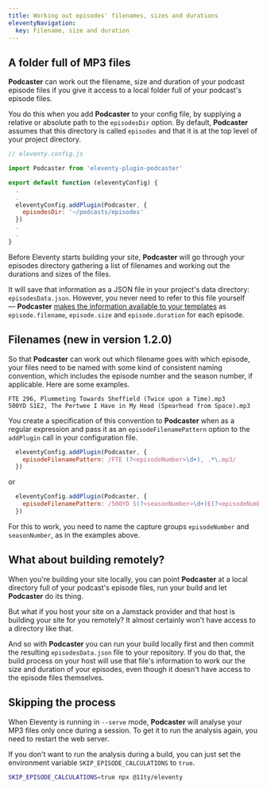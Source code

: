 ```yaml
---
title: Working out episodes' filenames, sizes and durations
eleventyNavigation:
  key: Filename, size and duration
---
```

## A folder full of MP3 files

**Podcaster** can work out the filename, size and duration of your podcast episode files if you give it access to a local folder full of your podcast's episode files.

You do this when you add **Podcaster** to your config file, by supplying a relative or absolute path to the `episodesDir` option. By default, **Podcaster** assumes that this directory is called `episodes` and that it is at the top level of your project directory.

```js
// eleventy.config.js

import Podcaster from 'eleventy-plugin-podcaster'

export default function (eleventyConfig) {
  .
  .
  eleventyConfig.addPlugin(Podcaster, {
    episodesDir: '~/podcasts/episodes'
  })
  .
  .
}
```

Before Eleventy starts building your site, **Podcaster** will go through your episodes directory gathering a list of filenames and working out the durations and sizes of the files.

It will save that information as a JSON file in your project's data directory: `episodesData.json`. However, you never need to refer to this file yourself — **Podcaster** [makes the information available to your templates](information-in-templates.md) as `episode.filename`, `episode.size` and `episode.duration` for each episode.

## Filenames **(new in version 1.2.0)**

So that **Podcaster** can work out which filename goes with which episode, your files need to be named with some kind of consistent naming convention, which includes the episode number and the season number, if applicable. Here are some examples.

```text
FTE 296, Plummeting Towards Sheffield (Twice upon a Time).mp3 
500YD S1E2, The Pertwee I Have in My Head (Spearhead from Space).mp3
```

You create a specification of this convention to **Podcaster** when as a regular expression and pass it as an `episodeFilenamePattern` option to the `addPlugin` call in your configuration file.

```js
  eleventyConfig.addPlugin(Podcaster, {
    episodeFilenamePattern: /FTE (?<episodeNumber>\d+), .*\.mp3/
  })
```

or

```js
  eleventyConfig.addPlugin(Podcaster, {
    episodeFilenamePattern: /500YD S(?<seasonNumber>\d+)E(?<episodeNumber>\d+), .*\.mp3/
  })
```

For this to work, you need to name the capture groups `episodeNumber` and `seasonNumber`, as in the examples above.

## What about building remotely?

When you're building your site locally, you can point **Podcaster** at a local directory full of your podcast's episode files, run your build and let **Podcaster** do its thing.

But what if you host your site on a Jamstack provider and that host is building your site for you remotely? It almost certainly won't have access to a directory like that.

And so with **Podcaster** you can run your build locally first and then commit the resulting `episodesData.json` file to your repository. If you do that, the build process on your host will use that file's information to work our the size and duration of your episodes, even though it doesn't have access to the episode files themselves.

## Skipping the process

When Eleventy is running in `--serve` mode, **Podcaster** will analyse your MP3 files only once during a session. To get it to run the analysis again, you need to restart the web server.

If you don't want to run the analysis during a build, you can just set the environment variable `SKIP_EPISODE_CALCULATIONS` to `true`.

```sh
SKIP_EPISODE_CALCULATIONS=true npx @11ty/eleventy
```
